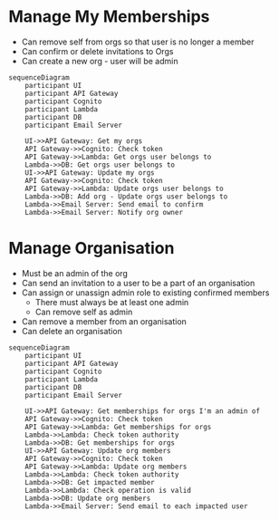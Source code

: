 
# Manage My Memberships
* Can remove self from orgs so that user is no longer a member
* Can confirm or delete invitations to Orgs
* Can create a new org - user will be admin

```mermaid
sequenceDiagram
    participant UI
    participant API Gateway
    participant Cognito
    participant Lambda
    participant DB
    participant Email Server

    UI->>API Gateway: Get my orgs
    API Gateway->>Cognito: Check token
    API Gateway->>Lambda: Get orgs user belongs to
    Lambda->>DB: Get orgs user belongs to
    UI->>API Gateway: Update my orgs
    API Gateway->>Cognito: Check token
    API Gateway->>Lambda: Update orgs user belongs to
    Lambda->>DB: Add org - Update orgs user belongs to
    Lambda->>Email Server: Send email to confirm
    Lambda->>Email Server: Notify org owner 
```

# Manage Organisation
* Must be an admin of the org
* Can send an invitation to a user to be a part of an organisation
* Can assign or unassign admin role to existing confirmed members
  * There must always be at least one admin
  * Can remove self as admin
* Can remove a member from an organisation
* Can delete an organisation

```mermaid
sequenceDiagram
    participant UI
    participant API Gateway
    participant Cognito
    participant Lambda
    participant DB
    participant Email Server

    UI->>API Gateway: Get memberships for orgs I'm an admin of
    API Gateway->>Cognito: Check token
    API Gateway->>Lambda: Get memberships for orgs
    Lambda->>Lambda: Check token authority
    Lambda->>DB: Get memberships for orgs
    UI->>API Gateway: Update org members
    API Gateway->>Cognito: Check token
    API Gateway->>Lambda: Update org members
    Lambda->>Lambda: Check token authority
    Lambda->>DB: Get impacted member
    Lambda->>Lambda: Check operation is valid
    Lambda->>DB: Update org members
    Lambda->>Email Server: Send email to each impacted user
```
